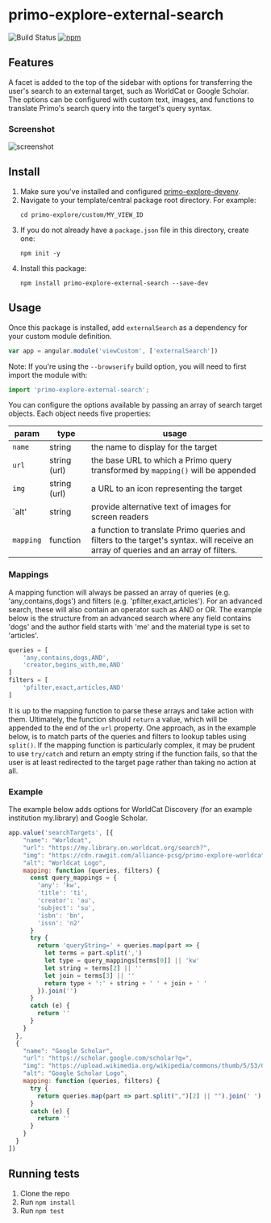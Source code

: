 # primo-explore-external-search

![Build Status](https://api.travis-ci.org/alliance-pcsg/primo-explore-external-search.svg)
[![npm](https://img.shields.io/npm/v/primo-explore-external-search.svg)](https://www.npmjs.com/package/primo-explore-external-search)

## Features
A facet is added to the top of the sidebar with options for transferring the user's search to an external target, such as WorldCat or Google Scholar. The options can be configured with custom text, images, and functions to translate Primo's search query into the target's query syntax.

### Screenshot
![screenshot](screenshot.png)

## Install
1. Make sure you've installed and configured [primo-explore-devenv](https://github.com/ExLibrisGroup/primo-explore-devenv).
2. Navigate to your template/central package root directory. For example:
    ```
    cd primo-explore/custom/MY_VIEW_ID
    ```
3. If you do not already have a `package.json` file in this directory, create one:
    ```
    npm init -y
    ```
4. Install this package:
    ```
    npm install primo-explore-external-search --save-dev
    ```

## Usage
Once this package is installed, add `externalSearch` as a dependency for your custom module definition.

```js
var app = angular.module('viewCustom', ['externalSearch'])
```
Note: If you're using the `--browserify` build option, you will need to first import the module with:

```javascript
import 'primo-explore-external-search';
```
You can configure the options available by passing an array of search target objects. Each object needs five properties:

| param     | type         | usage                                                                                                                |
|-----------|--------------|----------------------------------------------------------------------------------------------------------------------|
| `name`    | string       | the name to display for the target                                                                                   |
| `url`     | string (url) | the base URL to which a Primo query transformed by `mapping()` will be appended                                      |
| `img`     | string (url) | a URL to an icon representing the target
| `alt'     | string       | provide alternative text of images for screen readers
| `mapping` | function     | a function to translate Primo queries and filters to the target's syntax. will receive an array of queries and an array of filters. |

### Mappings

A mapping function will always be passed an array of queries (e.g. 'any,contains,dogs') and filters (e.g. 'pfilter,exact,articles'). For an advanced search, these will also contain an operator such as AND or OR. The example below is the structure from an advanced search where any field contains 'dogs' and the author field starts with 'me' and the material type is set to 'articles'.

```js
queries = [
    'any,contains,dogs,AND',
    'creator,begins_with,me,AND'
]
filters = [
    'pfilter,exact,articles,AND'
]
```

It is up to the mapping function to parse these arrays and take action with them. Ultimately, the function should `return` a value, which will be appended to the end of the `url` property. One approach, as in the example below, is to match parts of the queries and filters to lookup tables using `split()`. If the mapping function is particularly complex, it may be prudent to use `try/catch` and return an empty string if the function fails, so that the user is at least redirected to the target page rather than taking no action at all.

### Example

The example below adds options for WorldCat Discovery (for an example institution my.library) and Google Scholar.

```js
app.value('searchTargets', [{
    "name": "Worldcat",
    "url": "https://my.library.on.worldcat.org/search?",
    "img": "https://cdn.rawgit.com/alliance-pcsg/primo-explore-worldcat-button/7ee112df/img/worldcat-logo.png",
    "alt": "Worldcat Logo",
    mapping: function (queries, filters) {
      const query_mappings = {
        'any': 'kw',
        'title': 'ti',
        'creator': 'au',
        'subject': 'su',
        'isbn': 'bn',
        'issn': 'n2'
      }
      try {
        return 'queryString=' + queries.map(part => {
          let terms = part.split(',')
          let type = query_mappings[terms[0]] || 'kw'
          let string = terms[2] || ''
          let join = terms[3] || ''
          return type + ':' + string + ' ' + join + ' '
        }).join('')
      }
      catch (e) {
        return ''
      }
    }
  },
  {
    "name": "Google Scholar",
    "url": "https://scholar.google.com/scholar?q=",
    "img": "https://upload.wikimedia.org/wikipedia/commons/thumb/5/53/Google_%22G%22_Logo.svg/200px-Google_%22G%22_Logo.svg.png",
    "alt": "Google Scholar Logo",
    mapping: function (queries, filters) {
      try {
        return queries.map(part => part.split(",")[2] || "").join(' ')
      }
      catch (e) {
        return ''
      }
    }
  }
])
```

## Running tests
1. Clone the repo
2. Run `npm install`
3. Run `npm test`
